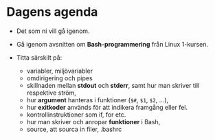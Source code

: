# Dagens agenda

- Det som ni vill gå igenom.

- Gå igenom avsnitten om **Bash-programmering** från Linux 1-kursen.

- Titta särskilt på:
  - variabler, miljövariabler
  - omdirigering och pipes
  - skillnaden mellan **stdout** och **stderr**, samt hur man skriver till respektive ström,
  - hur **argument** hanteras i funktioner (`$#`, `$1`, `$2`, …),
  - hur **exitkoder** används för att indikera framgång eller fel.
  - kontrollinstruktioner som if, for etc.
  - hur man skriver och anropar **funktioner** i Bash,
  - source, att sourca in filer, .bashrc
